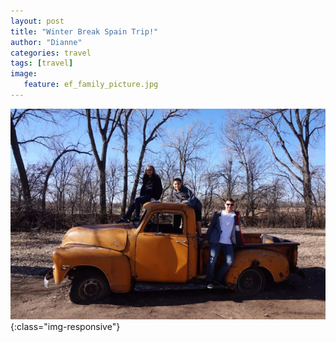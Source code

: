 ```yaml
---
layout: post
title: "Winter Break Spain Trip!"
author: "Dianne"
categories: travel
tags: [travel]
image:
   feature: ef_family_picture.jpg
---
```




![Sedgwick County Park](/assets/img/kansas_truck_picture.jpg){:class="img-responsive"}
